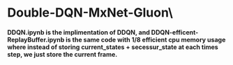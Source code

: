 # Double-DQN-MxNet-Gluon\
#### DDQN.ipynb is the implimentation of DDQN, and DDQN-efficent-ReplayBuffer.ipynb is the same code with 1/8 efficient cpu memory usage where instead of storing current_states + secessur_state at each times step, we just store the current frame.
